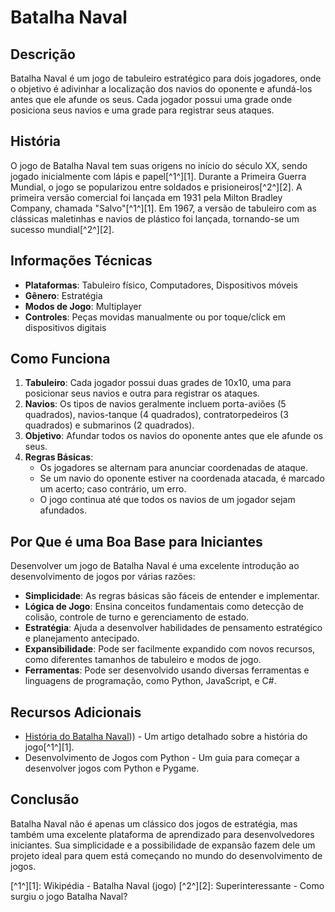 # Batalha Naval

## Descrição
Batalha Naval é um jogo de tabuleiro estratégico para dois jogadores, onde o objetivo é adivinhar a localização dos navios do oponente e afundá-los antes que ele afunde os seus. Cada jogador possui uma grade onde posiciona seus navios e uma grade para registrar seus ataques.

## História
O jogo de Batalha Naval tem suas origens no início do século XX, sendo jogado inicialmente com lápis e papel[^1^][1]. Durante a Primeira Guerra Mundial, o jogo se popularizou entre soldados e prisioneiros[^2^][2]. A primeira versão comercial foi lançada em 1931 pela Milton Bradley Company, chamada "Salvo"[^1^][1]. Em 1967, a versão de tabuleiro com as clássicas maletinhas e navios de plástico foi lançada, tornando-se um sucesso mundial[^2^][2].

## Informações Técnicas
- **Plataformas**: Tabuleiro físico, Computadores, Dispositivos móveis
- **Gênero**: Estratégia
- **Modos de Jogo**: Multiplayer
- **Controles**: Peças movidas manualmente ou por toque/click em dispositivos digitais

## Como Funciona
1. **Tabuleiro**: Cada jogador possui duas grades de 10x10, uma para posicionar seus navios e outra para registrar os ataques.
2. **Navios**: Os tipos de navios geralmente incluem porta-aviões (5 quadrados), navios-tanque (4 quadrados), contratorpedeiros (3 quadrados) e submarinos (2 quadrados).
3. **Objetivo**: Afundar todos os navios do oponente antes que ele afunde os seus.
4. **Regras Básicas**: 
   - Os jogadores se alternam para anunciar coordenadas de ataque.
   - Se um navio do oponente estiver na coordenada atacada, é marcado um acerto; caso contrário, um erro.
   - O jogo continua até que todos os navios de um jogador sejam afundados.

## Por Que é uma Boa Base para Iniciantes
Desenvolver um jogo de Batalha Naval é uma excelente introdução ao desenvolvimento de jogos por várias razões:
- **Simplicidade**: As regras básicas são fáceis de entender e implementar.
- **Lógica de Jogo**: Ensina conceitos fundamentais como detecção de colisão, controle de turno e gerenciamento de estado.
- **Estratégia**: Ajuda a desenvolver habilidades de pensamento estratégico e planejamento antecipado.
- **Expansibilidade**: Pode ser facilmente expandido com novos recursos, como diferentes tamanhos de tabuleiro e modos de jogo.
- **Ferramentas**: Pode ser desenvolvido usando diversas ferramentas e linguagens de programação, como Python, JavaScript, e C#.

## Recursos Adicionais
- [História do Batalha Naval](https://pt.wikipedia.org/wiki/Batalha_naval_(jogo)))) - Um artigo detalhado sobre a história do jogo[^1^][1].
- Desenvolvimento de Jogos com Python - Um guia para começar a desenvolver jogos com Python e Pygame.

## Conclusão
Batalha Naval não é apenas um clássico dos jogos de estratégia, mas também uma excelente plataforma de aprendizado para desenvolvedores iniciantes. Sua simplicidade e a possibilidade de expansão fazem dele um projeto ideal para quem está começando no mundo do desenvolvimento de jogos.

[^1^][1]: Wikipédia - Batalha Naval (jogo)
[^2^][2]: Superinteressante - Como surgiu o jogo Batalha Naval?
